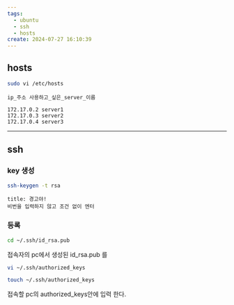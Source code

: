 ```yaml
---
tags:
  - ubuntu
  - ssh
  - hosts
create: 2024-07-27 16:10:39
---
```


## hosts

```sh
sudo vi /etc/hosts
```

```vim
ip_주소 사용하고_싶은_server_이름
```

```vim
172.17.0.2 server1
172.17.0.3 server2
172.17.0.4 server3
```


---


## ssh

### key 생성
```sh
ssh-keygen -t rsa
```

```ad-attention
title: 경고야!
비번을 입력하지 않고 조건 없이 엔터
```

### 등록

```sh
cd ~/.ssh/id_rsa.pub
```
접속자의 pc에서 생성된 id_rsa.pub 를


```sh
vi ~/.ssh/authorized_keys
```

```sh
touch ~/.ssh/authorized_keys
```

접속할 pc의 authorized_keys안에 입력 한다.
